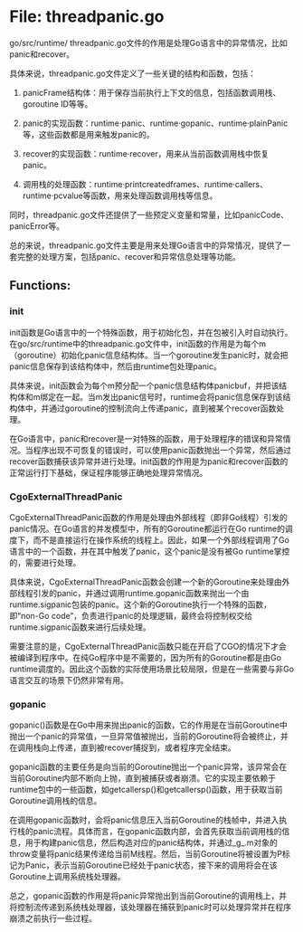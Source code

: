 # File: threadpanic.go

go/src/runtime/ threadpanic.go文件的作用是处理Go语言中的异常情况，比如panic和recover。

具体来说，threadpanic.go文件定义了一些关键的结构和函数，包括：

1. panicFrame结构体：用于保存当前执行上下文的信息，包括函数调用栈、goroutine ID等等。

2. panic的实现函数：runtime·panic、runtime·gopanic、runtime·plainPanic等，这些函数都是用来触发panic的。

3. recover的实现函数：runtime·recover，用来从当前函数调用栈中恢复panic。

4. 调用栈的处理函数：runtime·printcreatedframes、runtime·callers、runtime·pcvalue等函数，用来处理函数调用栈等信息。

同时，threadpanic.go文件还提供了一些预定义变量和常量，比如panicCode、panicError等。

总的来说，threadpanic.go文件主要是用来处理Go语言中的异常情况，提供了一套完整的处理方案，包括panic、recover和异常信息处理等功能。

## Functions:

### init

init函数是Go语言中的一个特殊函数，用于初始化包，并在包被引入时自动执行。在go/src/runtime中的threadpanic.go文件中，init函数的作用是为每个m（goroutine）初始化panic信息结构体。当一个goroutine发生panic时，就会把panic信息保存到该结构体中，然后由runtime包处理panic。

具体来说，init函数会为每个m预分配一个panic信息结构体panicbuf，并把该结构体和m绑定在一起。当m发出panic信号时，runtime会将panic信息保存到该结构体中，并通过goroutine的控制流向上传递panic，直到被某个recover函数处理。

在Go语言中，panic和recover是一对特殊的函数，用于处理程序的错误和异常情况。当程序出现不可恢复的错误时，可以使用panic函数抛出一个异常，然后通过recover函数捕获该异常并进行处理。init函数的作用是为panic和recover函数的正常运行打下基础，保证程序能够正确地处理异常情况。



### CgoExternalThreadPanic

CgoExternalThreadPanic函数的作用是处理由外部线程（即非Go线程）引发的panic情况。在Go语言的并发模型中，所有的Goroutine都运行在Go runtime的调度下，而不是直接运行在操作系统的线程上。因此，如果一个外部线程调用了Go语言中的一个函数，并在其中触发了panic，这个panic是没有被Go runtime掌控的，需要进行处理。

具体来说，CgoExternalThreadPanic函数会创建一个新的Goroutine来处理由外部线程引发的panic，并通过调用runtime.gopanic函数来抛出一个由runtime.sigpanic包装的panic。这个新的Goroutine执行一个特殊的函数，即“non-Go code”，负责进行panic的处理逻辑，最终会将控制权交给runtime.sigpanic函数来进行后续处理。

需要注意的是，CgoExternalThreadPanic函数只能在开启了CGO的情况下才会被编译到程序中。在纯Go程序中是不需要的，因为所有的Goroutine都是由Go runtime调度的。因此这个函数的实际使用场景比较局限，但是在一些需要与非Go语言交互的场景下仍然非常有用。



### gopanic

gopanic()函数是在Go中用来抛出panic的函数，它的作用是在当前Goroutine中抛出一个panic的异常值，一旦异常值被抛出，当前的Goroutine将会被终止，并在调用栈向上传递，直到被recover捕捉到，或者程序完全结束。

gopanic函数的主要任务是向当前的Goroutine抛出一个panic异常，该异常会在当前Goroutine内部不断向上抛，直到被捕获或者崩溃。它的实现主要依赖于runtime包中的一些函数，如getcallersp()和getcallersp()函数，用于获取当前Goroutine调用栈的信息。

在调用gopanic函数时，会将panic信息压入当前Goroutine的栈帧中，并进入执行栈的panic流程。具体而言，在gopanic函数内部，会首先获取当前调用栈的信息，用于构建panic信息，然后构造对应的panic结构体，并通过_g_.m对象的throw变量将panic结果传递给当前M线程。然后，当前Goroutine将被设置为P标记为Panic，表示当前Goroutine已经处于panic状态，接下来的调用将会在该Goroutine上调用系统栈处理器。

总之，gopanic函数的作用是将panic异常抛出到当前Goroutine的调用栈上，并将控制流传递到系统栈处理器，该处理器在捕获到panic时可以处理异常并在程序崩溃之前执行一些过程。



